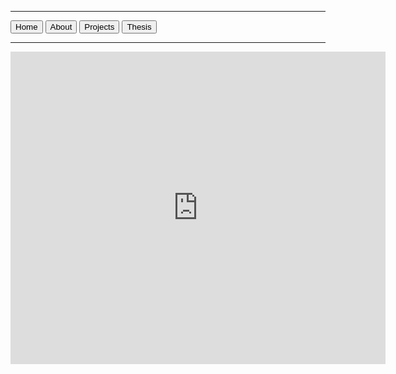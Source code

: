 <html lang="en">
  <link href="main.css" rel="stylesheet">
  <hr>
  <a href="https://tuckeryazdani.github.io/MyWebsite/" class="button"><button>Home</button></a>
  <a href="about.html" class="button"><button>About</button></a>
  <a href="projects.html" class="button"><button>Projects</button></a>
  <a href="thesis.html" class="button"><button>Thesis</button></a>
  <hr>

<iframe src="https://docs.google.com/gview?url="https://github.com/tuckeryazdani/MyWebsite/files/7824176/Senior.Project.pdf"
&embedded=true" style="width:600px; height:500px;" frameborder="0"></iframe>
</html>
